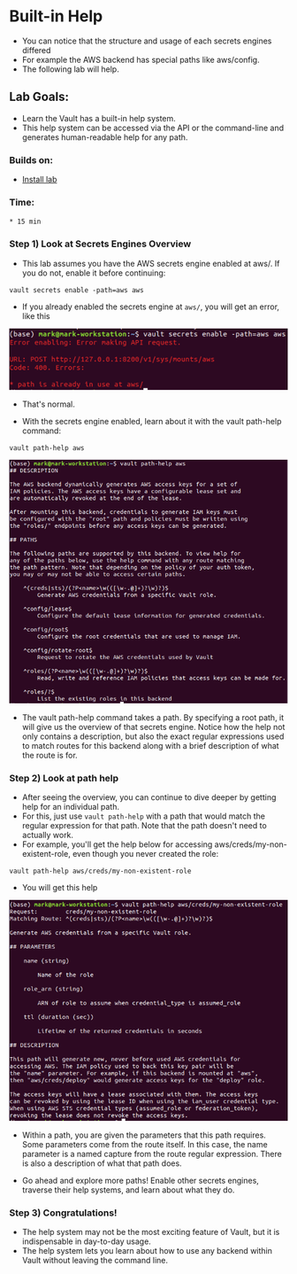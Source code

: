 # Built-in Help

* You can notice that the structure and usage of each secrets engines differed
* For example the AWS backend has special paths like aws/config.
* The following lab will help.

## Lab Goals:

* Learn the Vault has a built-in help system. 
* This help system can be accessed via the API or the command-line and generates human-readable help for any path.

### Builds on:
* [Install lab](../lab01)

### Time:
    * 15 min

### Step 1) Look at Secrets Engines Overview

* This lab assumes you have the AWS secrets engine enabled at aws/. If you do not, enable it before continuing:

```shell
vault secrets enable -path=aws aws
```

* If you already enabled the secrets engine at `aws/`, you will get an error, like this

![](../artwork/6-1.png)

* That's normal.

* With the secrets engine enabled, learn about it with the vault path-help command:

```shell
vault path-help aws
```

![](../artwork/6-2.png)

* The vault path-help command takes a path. By specifying a root path, it will give us the overview of that secrets engine. Notice how the help not only contains a description, but also the exact regular expressions used to match routes for this backend along with a brief description of what the route is for.

### Step 2) Look at path help

* After seeing the overview, you can continue to dive deeper by getting help for an individual path. 
* For this, just use `vault path-help` with a path that would match the regular expression for that path. Note that the path doesn't need to actually work. 
* For example, you'll get the help below for accessing aws/creds/my-non-existent-role, even though you never created the role:

```shell
vault path-help aws/creds/my-non-existent-role
```

* You will get this help

![](../artwork/6-3.png)

* Within a path, you are given the parameters that this path requires. Some parameters come from the route itself. In this case, the name parameter is a named capture from the route regular expression. There is also a description of what that path does.

* Go ahead and explore more paths! Enable other secrets engines, traverse their help systems, and learn about what they do.

### Step 3) Congratulations!

* The help system may not be the most exciting feature of Vault, but it is indispensable in day-to-day usage. 
* The help system lets you learn about how to use any backend within Vault without leaving the command line.

